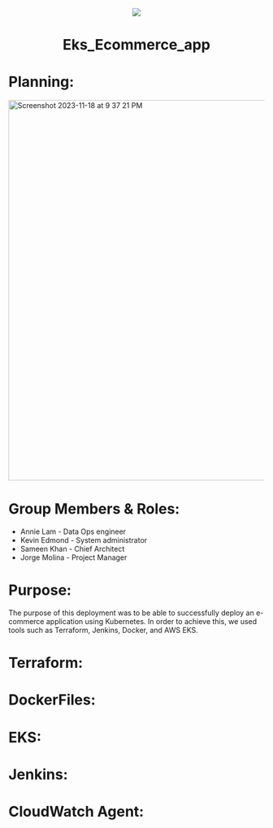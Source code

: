 <p align="center">
<img src="https://github.com/kura-labs-org/kuralabs_deployment_1/blob/main/Kuralogo.png">
</p>
<h1 align="center">Eks_Ecommerce_app<h1> 

# Planning:
<img width="749" alt="Screenshot 2023-11-18 at 9 37 21 PM" src="https://github.com/Jmo-101/Eks_ecommerce_app/assets/138607757/a5191779-28dc-47ca-9c7e-0aa81334d065">


# Group Members & Roles:

- Annie Lam - Data Ops engineer
- Kevin Edmond - System administrator
- Sameen Khan - Chief Architect
- Jorge Molina - Project Manager

# Purpose:

The purpose of this deployment was to be able to successfully deploy an e-commerce application using Kubernetes. In order to achieve this, we used tools such as Terraform, Jenkins, Docker, and AWS EKS.

# Terraform:

# DockerFiles:

# EKS:


# Jenkins:

# CloudWatch Agent:
